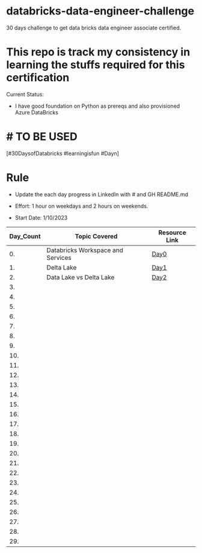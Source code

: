 # databricks-data-engineer-challenge
30 days challenge to get data bricks data engineer associate certified.

# This repo is track my consistency in learning the stuffs required for this certification 

Current Status:

- I have good foundation on Python as prereqs and also provisioned Azure DataBricks


# # TO BE USED
[#30DaysofDatabricks #learningisfun #Dayn]

# Rule
- Update the each day progress in LinkedIn with # and GH README.md 
- Effort: 1 hour on weekdays and 2 hours on weekends.

- Start Date: 1/10/2023


|Day_Count  | Topic Covered   | Resource Link |
|--|--|--|
|0.|Databricks Workspace and Services|[Day0](https://github.com/sapkotapratik/databricks-data-engineer-challenge/blob/main/Day0_of%2030DaysOfDatabricks!.md)|
| 1. | Delta Lake  | [Day1](https://github.com/sapkotapratik/databricks-data-engineer-challenge/blob/main/Day1_of%2030DaysOfDatabricks!.md) |
| 2. | Data Lake vs Delta Lake | [Day2](https://github.com/sapkotapratik/databricks-data-engineer-challenge/blob/main/Day_of%2030DaysOfDatabricks!.md)  |
| 3.|  |  |
| 4. |  |  |
| 5. |  |  |
|  6.|  |  |
| 7. |  |  |
| 8. |  |  |
| 9. |  |  |
| 10. |  |  |
| 11. |  |  |
| 12. |  |  |
| 13. |  |  |
| 14. |  |  |
|15.  |  |  |
| 16. |  |  |
|  17.|  |  |
|  18.|  |  |
| 19. |  |  |
| 20. |  |  |
|21.  |  |  |
| 22. |  |  |
|  23.|  |  |
| 24. |  |  |
| 25. |  |  |
| 26. |  |  |
|  27.|  |  |
|  28.|  |  |
|  29.|  |  |
